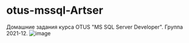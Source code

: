 # otus-mssql-Artser
Домашние задания курса OTUS "MS SQL Server Developer".
Группа 2021-12.
![image](https://user-images.githubusercontent.com/29519721/190862151-03138794-1c1c-4823-a681-25a4526b855b.png)

